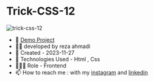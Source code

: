 # Trick-CSS-12

![trick-css-12](https://github.com/ahmadideveloper/Trick-CSS-12/assets/141068188/e497d0c5-b861-41f5-a522-487491808199)


- 🔗 [Demo Project](https://ahmadideveloper.github.io/Trick-CSS-12/)
- 👨‍💻 developed by reza ahmadi 
- 📆 Created - 2023-11-27
- 🤖 Technologies Used - Html , Css
- 🕵🏻‍♀️ Role - Frontend
- 📫 How to reach me : with my [instagram](https://instagram.com/ahmadideveloper) and [linkedin](https://linkedin.com/in/reza-ahmadi-639351286)
